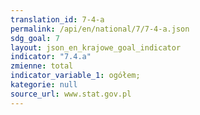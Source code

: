 ```yaml
---
translation_id: 7-4-a
permalink: /api/en/national/7/7-4-a.json
sdg_goal: 7
layout: json_en_krajowe_goal_indicator
indicator: "7.4.a"
zmienne: total
indicator_variable_1: ogółem;
kategorie: null
source_url: www.stat.gov.pl
---
```

